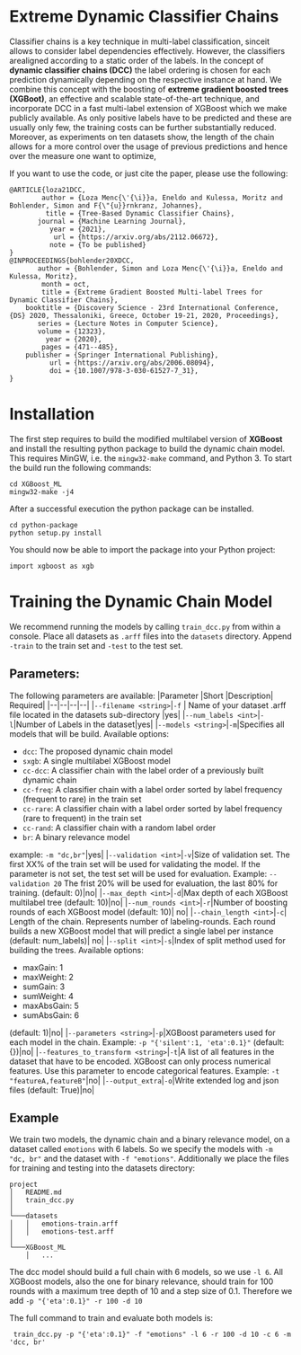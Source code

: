 # Extreme Dynamic Classifier Chains
Classifier chains is a key technique in multi-label classification, sinceit allows to consider label dependencies effectively. However, the classifiers arealigned according to a static order of the labels. In the concept of **dynamic classifier chains (DCC)** the label ordering is chosen for each prediction dynamically depending on the respective instance at hand. We combine this concept with the boosting of **extreme gradient boosted trees (XGBoot)**, an effective and scalable state-of-the-art technique, and incorporate DCC in a fast multi-label extension of XGBoost which we make publicly available. As only positive labels have to be predicted and these are usually only few, the training costs can be further substantially reduced. Moreover, as experiments on ten datasets show, the length of the chain allows for a more control over the usage of previous predictions and hence over the measure one want to optimize,

If you want to use the code, or just cite the paper, please use the following:
```
@ARTICLE{loza21DCC,
        author = {Loza Menc{\'{\i}}a, Eneldo and Kulessa, Moritz and Bohlender, Simon and F{\"{u}}rnkranz, Johannes},
         title = {Tree-Based Dynamic Classifier Chains},
       journal = {Machine Learning Journal},
          year = {2021},
           url = {https://arxiv.org/abs/2112.06672},
          note = {To be published}
}
@INPROCEEDINGS{bohlender20XDCC,
       author = {Bohlender, Simon and Loza Menc{\'{\i}}a, Eneldo and Kulessa, Moritz},
        month = oct,
        title = {Extreme Gradient Boosted Multi-label Trees for Dynamic Classifier Chains},
    booktitle = {Discovery Science - 23rd International Conference, {DS} 2020, Thessaloniki, Greece, October 19-21, 2020, Proceedings},
       series = {Lecture Notes in Computer Science},
       volume = {12323},
         year = {2020},
        pages = {471--485},
    publisher = {Springer International Publishing},
          url = {https://arxiv.org/abs/2006.08094},
          doi = {10.1007/978-3-030-61527-7_31},
}
``` 


# Installation

The first step requires to build the modified multilabel version of **XGBoost** and install the resulting python package to build the dynamic chain model. This requires MinGW, i.e. the `mingw32-make` command, and Python 3.
To start the build run the following commands:

    cd XGBoost_ML
    mingw32-make -j4

After a successful execution the python package can be installed. 

    cd python-package
    python setup.py install
You should now be able to import the package into your Python project:

    import xgboost as xgb


# Training the Dynamic Chain Model

We recommend running the models by calling `train_dcc.py` from within a console.
Place all datasets as `.arff` files into the `datasets` directory. Append `-train` to the train set and `-test` to the test set.

## Parameters:
The following parameters are available:
|Parameter   |Short  |Description| Required|
|--|--|--|--|
|`--filename <string>`|`-f` | Name of your dataset .arff file located in the datasets sub-directory |yes|
|`--num_labels <int>`|`-l`|Number of Labels in the dataset|yes|
|`--models <string>`|`-m`|Specifies all models that will be build. Available options: <ul><li>`dcc`: The proposed dynamic chain model</li><li>`sxgb`: A single multilabel XGBoost model</li><li>`cc-dcc`: A classifier chain with the label order of a previously built dynamic chain</li><li>`cc-freq`: A classifier chain with a label order sorted by label frequency (frequent to rare) in the train set</li><li>`cc-rare`: A classifier chain with a label order sorted by label frequency (rare to frequent) in the train set</li><li>`cc-rand`: A classifier chain with a random label order</li><li>`br`: A binary relevance model</li></ul> example: `-m "dc,br"`|yes|
|`--validation <int>`|`-v`|Size of validation set. The first XX% of the train set will be used for validating the model. If the parameter is not set, the test set will be used for evaluation. Example: `--validation 20` The frist 20% will be used for evaluation, the last 80% for training. (default: 0)|no|
|`--max_depth <int>`|`-d`|Max depth of each XGBoost multilabel tree (default: 10)|no|
|`--num_rounds <int>`|`-r`|Number of boosting rounds of each XGBoost model (default: 10)| no|
|`--chain_length <int>`|`-c`| Length of the chain. Represents number of labeling-rounds. Each round builds a new XGBoost model that will predict a single label per instance (default: num_labels)| no|
|`--split <int>`|`-s`|Index of split method used for building the trees. Available options: <ul><li>maxGain: 1</li><li>maxWeight: 2</li><li>sumGain: 3</li><li>sumWeight: 4</li><li>maxAbsGain: 5</li><li>sumAbsGain: 6</li></ul> (default: 1)|no|
|`--parameters <string>`|`-p`|XGBoost parameters used for each model in the chain. Example: `-p "{'silent':1, 'eta':0.1}"` (default: {})|no|
|`--features_to_transform <string>`|`-t`|A list of all features in the dataset that have to be encoded. XGBoost can only process numerical features. Use this parameter to encode categorical features. Example: `-t "featureA,featureB"`|no|
|`--output_extra`|`-o`|Write extended log and json files (default: True)|no|

## Example

We train two models, the dynamic chain and a binary relevance model, on a dataset called `emotions`  with 6 labels. So we specify the models with `-m "dc, br"` and the dataset with `-f "emotions"`. Additionally we place the files for training and testing into the datasets directory:
```
project
│   README.md
│   train_dcc.py   
│
└───datasets
│   │   emotions-train.arff
│   │   emotions-test.arff
│   
└───XGBoost_ML
    │   ...

```

The dcc model should build a full chain with 6 models, so we use `-l 6`. All XGBoost models, also the one for binary relevance, should train for 100 rounds with a maximum tree depth of 10 and a step size of 0.1. Therefore we add `-p "{'eta':0.1}" -r 100 -d 10`

The full command to train and evaluate both models is:

     train_dcc.py -p "{'eta':0.1}" -f "emotions" -l 6 -r 100 -d 10 -c 6 -m 'dcc, br'
     
    
   

